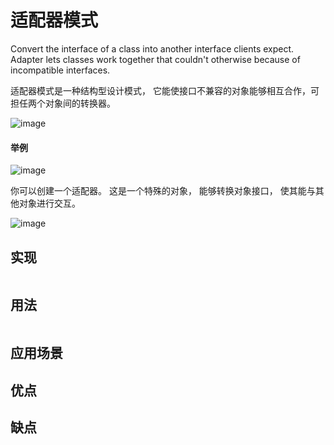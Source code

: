 # 适配器模式
Convert the interface of a class into another interface clients expect. Adapter lets classes work together that couldn't otherwise because of incompatible interfaces.

适配器模式是一种结构型设计模式， 它能使接口不兼容的对象能够相互合作，可担任两个对象间的转换器。

![image](https://user-images.githubusercontent.com/65383410/165320220-417d50a8-dc92-43d4-878b-6eb333deaf1d.png)

#### 举例
![image](https://user-images.githubusercontent.com/65383410/165323721-5050814e-e14d-4b9f-9f6b-b4341f47d8ec.png)

你可以创建一个适配器。 这是一个特殊的对象， 能够转换对象接口， 使其能与其他对象进行交互。

![image](https://user-images.githubusercontent.com/65383410/165323740-b4a6236c-2684-410f-8c51-110f8ad567c1.png)


## 实现

```go

```

## 用法

```go

```

## 应用场景

## 优点

## 缺点
